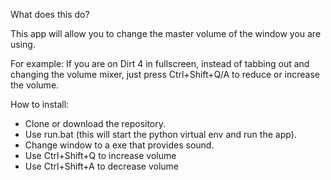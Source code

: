What does this do?

 This app will allow you to change the master volume of the window you are using. 
 
 For example: If you are on Dirt 4 in fullscreen, instead of tabbing out and changing the volume mixer, just press Ctrl+Shift+Q/A to reduce or increase the volume. 

How to install:
 - Clone or download the repository.
 - Use run.bat (this will start the python virtual env and run the app).
 - Change window to a exe that provides sound.
 - Use Ctrl+Shift+Q to increase volume
 - Use Ctrl+Shift+A to decrease volume

